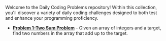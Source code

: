 Welcome to the Daily Coding Problems repository! Within this collection, you'll discover a variety of daily coding challenges designed to both test and enhance your programming proficiency.
- [**Problem 1-Two Sum Problem**](https://github.com/Zunysha/LeetCode/tree/main/Problem-1) - Given an array of integers and a target, find two numbers in the array that add up to the target.
